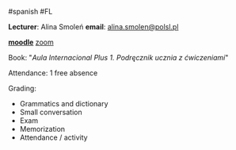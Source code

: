 #spanish #FL 

**Lecturer**: Alina Smoleń
**email**: alina.smolen@polsl.pl

[**moodle**](https://platforma.polsl.pl/rjo5/course/view.php?id=1075)
[zoom](https://zoom.us/j/8173806543)

Book: "*Aula Internacional Plus 1. Podręcznik ucznia z ćwiczeniami*"

Attendance: 1 free absence

Grading:
- Grammatics and dictionary
- Small conversation
- Exam
- Memorization
- Attendance / activity